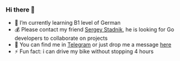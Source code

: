 ### Hi there 👋

- 🌱 I’m currently learning B1 level of German
- 💰 Please contact my friend [Sergey Stadnik](https://www.linkedin.com/in/sergeistadnik/), he is looking for Go developers to collaborate on projects
- 💬 You can find me in [Telegram](@EvgenyBazhano) or just drop me a message [here](https://bit.ly/3043HuX)
- ⚡ Fun fact: i can drive my bike without stopping 4 hours
